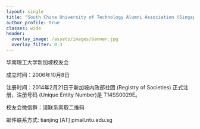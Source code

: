 ```yaml
---
layout: single
title: "South China University of Technology Alumni Association (Singapore)"
author_profile: true
classes: wide
header:
  overlay_image: /assets/images/banner.jpg
  overlay_filter: 0.3
---
```


华南理工大学新加坡校友会

成立时间：2006年10月8日

注册时间：2014年2月21日于新加坡内政部社团 (Registry of Societies) 正式注册，注册号码 (Unique Entity Number)是 T14SS0029E。

校友会微信群：请联系索取二维码

邮件联系方式: tianjing [AT] pmail.ntu.edu.sg
